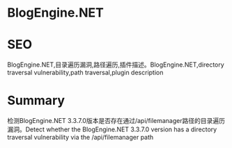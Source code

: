 # BlogEngine.NET
# SEO
BlogEngine.NET,目录遍历漏洞,路径遍历,插件描述。BlogEngine.NET,directory traversal vulnerability,path traversal,plugin description
# Summary
检测BlogEngine.NET 3.3.7.0版本是否存在通过/api/filemanager路径的目录遍历漏洞。Detect whether the BlogEngine.NET 3.3.7.0 version has a directory traversal vulnerability via the /api/filemanager path
